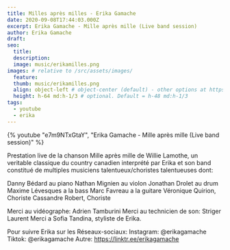 ```yaml
---
title: Milles après milles - Erika Gamache
date: 2020-09-08T17:44:03.000Z
excerpt: Erika Gamache - Mille après mille (Live band session)
author: Erika Gamache
draft:
seo:
  title:
  description:
  image: music/erikamilles.png
images: # relative to /src/assets/images/
  feature:
  thumb: music/erikamilles.png
  align: object-left # object-center (default) - other options at https://tailwindcss.com/docs/object-position
  height: h-64 md:h-1/3 # optional. Default = h-48 md:h-1/3
tags:
  - youtube
  - erika
---
```


{% youtube "e7m9NTxGtaY", "Erika Gamache - Mille après mille (Live band session)" %}

Prestation live de  la chanson Mille après mille de Willie Lamothe, un veritable classique du country canadien interprété par Erika et son band constitué de multiples musiciens talentueux/choristes talentueuses dont:

Danny Bédard au piano
Nathan Mignien au violon
Jonathan Drolet au drum
Maxime Lévesques a la bass
Marc Favreau a la guitare
Véronique Quirion, Choriste
Cassandre Robert, Choriste

Merci au vidéographe: Adrien Tamburini
Merci au technicien de son: Striger Laurent
Merci a Sofia Tandina, styliste de Erika.

Pour suivre Erika sur les Réseaux-sociaux:
Instagram: @erikagamache
Tiktok: @erikagamache
Autre: https://linktr.ee/erikagamache
